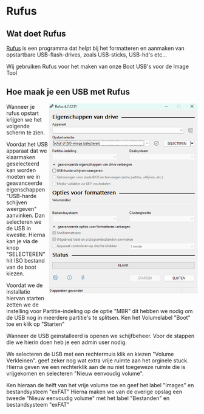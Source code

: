 # Rufus

## Wat doet Rufus

[Rufus](https://rufus.ie/) is een programma dat helpt bij het formatteren en aanmaken van opstartbare USB-flash-drives, zoals USB-sticks, USB-hd's etc...

Wij gebruiken Rufus voor het maken van onze Boot USB's voor de Image Tool

## Hoe maak je een USB met Rufus

<style>
  .rufus { width:auto ; height: 500px; float: right; margin left: 30px; margin-bottom: 30px; }
</style>
<img src="/images/rufus.png" alt="Rufus applicatie" class="rufus">
Wanneer je rufus opstart krijgen we het volgende scherm te zien.

Voordat het USB apparaat dat we klaarmaken geselecteerd kan worden moeten we in geavanceerde eigenschappen "USB-harde schijven weergeven" aanvinken. Dan selecteren we de USB in kwestie.
Hierna kan je via de knop "SELECTEREN" hit ISO bestand van de boot kiezen.

Voordat we de installatie hiervan starten zetten we de instelling voor Partitie-indeling op de optie "MBR" dit hebben we nodig om de USB nog in meerdere partitie's te splitsen.
Ken het Volumelabel "Boot" toe en klik op "Starten"

Wanneer de USB geinstalleerd is openen we schijfbeheer. Voor de stappen die we hierin doen heb je een admin user nodig.

We selecteren de USB met een rechtermuis klik en kiezen "Volume Verkleinen". geef zeker nog wat extra vrije ruimte aan het orginele stuck.
Hierna geven we een rechterklik aan de nu niet toegeweze ruimte die is vrijgekomen en selecteren "Nieuw eenvoudig volume".

Ken hieraan de helft van het vrije volume toe en geef het label "Images" en bestandsysteem "exFAT"
Hierna maken we van de overige opslag een tweede "Nieuw eenvoudig volume" met het label "Bestanden" en bestandsysteem "exFAT" 